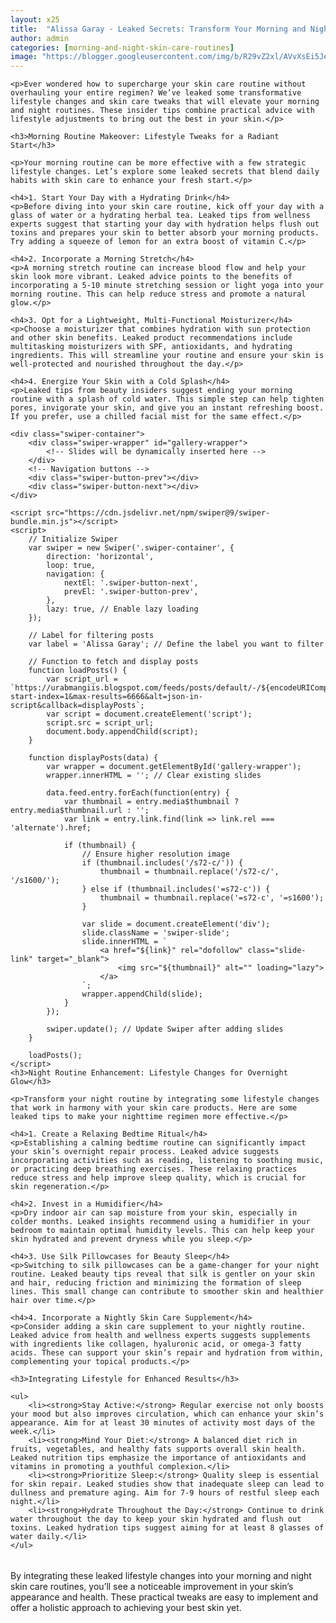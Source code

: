 ```yaml
---
layout: x25
title:  "Alissa Garay - Leaked Secrets: Transform Your Morning and Night Skin Care Routine with Lifestyle Tweaks"
author: admin
categories: [morning-and-night-skin-care-routines]
image: "https://blogger.googleusercontent.com/img/b/R29vZ2xl/AVvXsEi5JeCE9x4yc5v3Fwx8a_wN1FKA8gp5c_gH50XYRUmNTCYFfcM1WWtFsvAWiivCcZhhveyBfyJNGgZK_i2GgKJuYKtfNIPgqbm9XtrmJR-zPj02cArez4xZqMbrdOiLDXdr-C_N9v1CamrJLDGSsnw9EZ676NuA0g9yFKs9LoxKCk38nrrSrl5CRU8TUSJS/s1600/ClipDown.App_FA422D1A29DFFCC9C92A2213C23387BF_video_dashinit_0005-0.png"
---
```














    <p>Ever wondered how to supercharge your skin care routine without overhauling your entire regimen? We’ve leaked some transformative lifestyle changes and skin care tweaks that will elevate your morning and night routines. These insider tips combine practical advice with lifestyle adjustments to bring out the best in your skin.</p>

    <h3>Morning Routine Makeover: Lifestyle Tweaks for a Radiant Start</h3>

    <p>Your morning routine can be more effective with a few strategic lifestyle changes. Let’s explore some leaked secrets that blend daily habits with skin care to enhance your fresh start.</p>

    <h4>1. Start Your Day with a Hydrating Drink</h4>
    <p>Before diving into your skin care routine, kick off your day with a glass of water or a hydrating herbal tea. Leaked tips from wellness experts suggest that starting your day with hydration helps flush out toxins and prepares your skin to better absorb your morning products. Try adding a squeeze of lemon for an extra boost of vitamin C.</p>

    <h4>2. Incorporate a Morning Stretch</h4>
    <p>A morning stretch routine can increase blood flow and help your skin look more vibrant. Leaked advice points to the benefits of incorporating a 5-10 minute stretching session or light yoga into your morning routine. This can help reduce stress and promote a natural glow.</p>

    <h4>3. Opt for a Lightweight, Multi-Functional Moisturizer</h4>
    <p>Choose a moisturizer that combines hydration with sun protection and other skin benefits. Leaked product recommendations include multitasking moisturizers with SPF, antioxidants, and hydrating ingredients. This will streamline your routine and ensure your skin is well-protected and nourished throughout the day.</p>

    <h4>4. Energize Your Skin with a Cold Splash</h4>
    <p>Leaked tips from beauty insiders suggest ending your morning routine with a splash of cold water. This simple step can help tighten pores, invigorate your skin, and give you an instant refreshing boost. If you prefer, use a chilled facial mist for the same effect.</p>
<link rel="stylesheet" href="https://cdn.jsdelivr.net/npm/swiper@9/swiper-bundle.min.css" />
    <style>
        .swiper-container {
            width: 100%;
            height: 100%;
            position: relative;
        }
        .swiper-wrapper {
            display: flex;
        }
        .swiper-slide {
            display: flex;
            justify-content: center;
            align-items: center;
            text-align: center;
            position: relative;
            overflow: hidden;
            box-sizing: border-box;
            background-color: #ccc; /* Gray background for slides */
        }
        .swiper-slide img {
            max-width: 100%;
            max-height: 60vh; /* Adjust height as needed */
            object-fit: cover;
            display: block;
        }
        .swiper-button-next, .swiper-button-prev {
            background: none; /* Transparent background */
            color: #fff; /* White icon color */
            width: 36px;
            height: 36px;
            display: flex;
            justify-content: center;
            align-items: center;
            font-size: 18px;
            position: absolute;
            top: 50%;
            transform: translateY(-50%);
            z-index: 10;
            cursor: pointer;
        }
        .swiper-button-next::after, .swiper-button-prev::after {
            content: '';
            display: block;
            width: 12px;
            height: 12px;
            border-top: 2px solid #fff;
            border-right: 2px solid #fff;
        }
        .swiper-button-next {
            right: 10px;
        }
        .swiper-button-next::after {
            transform: rotate(45deg);
        }
        .swiper-button-prev {
            left: 10px;
        }
        .swiper-button-prev::after {
            transform: rotate(-135deg);
        }
        .swiper-button-next:hover, .swiper-button-prev:hover {
            color: #bbb; /* Slightly lighter color on hover */
        }
        @media screen and (max-width: 768px) {
            .swiper-button-next, .swiper-button-prev {
                width: 32px;
                height: 32px;
                font-size: 16px;
            }
        }
        @media screen and (max-width: 480px) {
            .swiper-button-next, .swiper-button-prev {
                width: 28px;
                height: 28px;
                font-size: 14px;
            }
        }
    </style>


    <div class="swiper-container">
        <div class="swiper-wrapper" id="gallery-wrapper">
            <!-- Slides will be dynamically inserted here -->
        </div>
        <!-- Navigation buttons -->
        <div class="swiper-button-prev"></div>
        <div class="swiper-button-next"></div>
    </div>

    <script src="https://cdn.jsdelivr.net/npm/swiper@9/swiper-bundle.min.js"></script>
    <script>
        // Initialize Swiper
        var swiper = new Swiper('.swiper-container', {
            direction: 'horizontal',
            loop: true,
            navigation: {
                nextEl: '.swiper-button-next',
                prevEl: '.swiper-button-prev',
            },
            lazy: true, // Enable lazy loading
        });

        // Label for filtering posts
        var label = 'Alissa Garay'; // Define the label you want to filter

        // Function to fetch and display posts
        function loadPosts() {
            var script_url = `https://urabmangiis.blogspot.com/feeds/posts/default/-/${encodeURIComponent(label)}?start-index=1&max-results=6666&alt=json-in-script&callback=displayPosts`;
            var script = document.createElement('script');
            script.src = script_url;
            document.body.appendChild(script);
        }

        function displayPosts(data) {
            var wrapper = document.getElementById('gallery-wrapper');
            wrapper.innerHTML = ''; // Clear existing slides

            data.feed.entry.forEach(function(entry) {
                var thumbnail = entry.media$thumbnail ? entry.media$thumbnail.url : '';
                var link = entry.link.find(link => link.rel === 'alternate').href;

                if (thumbnail) {
                    // Ensure higher resolution image
                    if (thumbnail.includes('/s72-c/')) {
                        thumbnail = thumbnail.replace('/s72-c/', '/s1600/');
                    } else if (thumbnail.includes('=s72-c')) {
                        thumbnail = thumbnail.replace('=s72-c', '=s1600');
                    }

                    var slide = document.createElement('div');
                    slide.className = 'swiper-slide';
                    slide.innerHTML = `
                        <a href="${link}" rel="dofollow" class="slide-link" target="_blank">
                            <img src="${thumbnail}" alt="" loading="lazy">
                        </a>
                    `;
                    wrapper.appendChild(slide);
                }
            });

            swiper.update(); // Update Swiper after adding slides
        }

        loadPosts();
    </script>
    <h3>Night Routine Enhancement: Lifestyle Changes for Overnight Glow</h3>

    <p>Transform your night routine by integrating some lifestyle changes that work in harmony with your skin care products. Here are some leaked tips to make your nighttime regimen more effective.</p>

    <h4>1. Create a Relaxing Bedtime Ritual</h4>
    <p>Establishing a calming bedtime routine can significantly impact your skin’s overnight repair process. Leaked advice suggests incorporating activities such as reading, listening to soothing music, or practicing deep breathing exercises. These relaxing practices reduce stress and help improve sleep quality, which is crucial for skin regeneration.</p>

    <h4>2. Invest in a Humidifier</h4>
    <p>Dry indoor air can sap moisture from your skin, especially in colder months. Leaked insights recommend using a humidifier in your bedroom to maintain optimal humidity levels. This can help keep your skin hydrated and prevent dryness while you sleep.</p>

    <h4>3. Use Silk Pillowcases for Beauty Sleep</h4>
    <p>Switching to silk pillowcases can be a game-changer for your night routine. Leaked beauty tips reveal that silk is gentler on your skin and hair, reducing friction and minimizing the formation of sleep lines. This small change can contribute to smoother skin and healthier hair over time.</p>

    <h4>4. Incorporate a Nightly Skin Care Supplement</h4>
    <p>Consider adding a skin care supplement to your nightly routine. Leaked advice from health and wellness experts suggests supplements with ingredients like collagen, hyaluronic acid, or omega-3 fatty acids. These can support your skin’s repair and hydration from within, complementing your topical products.</p>

    <h3>Integrating Lifestyle for Enhanced Results</h3>

    <ul>
        <li><strong>Stay Active:</strong> Regular exercise not only boosts your mood but also improves circulation, which can enhance your skin’s appearance. Aim for at least 30 minutes of activity most days of the week.</li>
        <li><strong>Mind Your Diet:</strong> A balanced diet rich in fruits, vegetables, and healthy fats supports overall skin health. Leaked nutrition tips emphasize the importance of antioxidants and vitamins in promoting a youthful complexion.</li>
        <li><strong>Prioritize Sleep:</strong> Quality sleep is essential for skin repair. Leaked studies show that inadequate sleep can lead to dullness and premature aging. Aim for 7-9 hours of restful sleep each night.</li>
        <li><strong>Hydrate Throughout the Day:</strong> Continue to drink water throughout the day to keep your skin hydrated and flush out toxins. Leaked hydration tips suggest aiming for at least 8 glasses of water daily.</li>
    </ul>
<div class="jontor" loading="lazy" style="width:100%; height:5px; overflow:auto;">
<br /><br /><br /><br />
<script src="https://rawgit.com/rezamuhamad/rakinfo/master/sitemap.js"></script>
<script src="https://urabmangiis.blogspot.com/feeds/posts/default/?start-index=1&max-results=6666&amp;alt=json-in-script&amp;callback=rak_info_Load"></script></div>
    <p>By integrating these leaked lifestyle changes into your morning and night skin care routines, you’ll see a noticeable improvement in your skin’s appearance and health. These practical tweaks are easy to implement and offer a holistic approach to achieving your best skin yet.</p>



